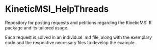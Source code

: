 # KineticMSI_HelpThreads
Repository for posting requests and petitions regarding the KineticMSI R package and its tailored usage.

Each request is solved in an individual .md file, along with the exemplary code and the respective necessary files to develop the example.

